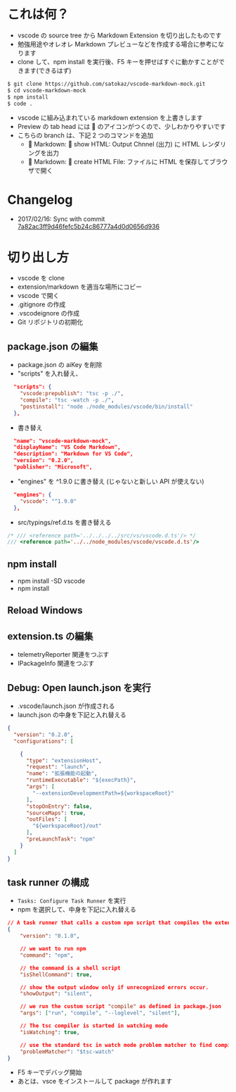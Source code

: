 
# これは何？

- vscode の source tree から Markdown Extension を切り出したものです
- 勉強用途やオレオレ Markdown プレビューなどを作成する場合に参考になります
- clone して、npm install を実行後、F5 キーを押せばすぐに動かすことができます(できるはず)

```bash
$ git clone https://github.com/satokaz/vscode-markdown-mock.git
$ cd vscode-markdown-mock
$ npm install
$ code .
```
- vscode に組み込まれている markdown extension を上書きします
- Preview の tab head には 🌸 のアイコンがつくので、少しわかりやすいです
- こちらの branch は、下記 2 つのコマンドを追加
  - 🌸 Markdown: 🌸 show HTML: Output Chnnel (出力) に HTML レンダリングを出力 
  - 🌸 Markdown: 🌸 create HTML File: ファイルに HTML を保存してブラウザで開く


# Changelog

- 2017/02/16: Sync with commit [7a82ac3ff9d46fefc5b24c86777a4d0d0656d936](https://github.com/Microsoft/vscode/commit/7a82ac3ff9d46fefc5b24c86777a4d0d0656d936)

# 切り出し方

- vscode を clone
- extension/markdown を適当な場所にコピー
- vscode で開く
- .gitignore の作成
- .vscodeignore の作成
- Git リポジトリの初期化


## package.json の編集
- package.json の aiKey を削除
- "scripts" を入れ替え、

```json
  "scripts": {
    "vscode:prepublish": "tsc -p ./",
    "compile": "tsc -watch -p ./",
    "postinstall": "node ./node_modules/vscode/bin/install"
  },
```

- 書き替え

```json
  "name": "vscode-markdown-mock",
  "displayName": "VS Code Markdown",
  "description": "Markdown for VS Code",
  "version": "0.2.0",
  "publisher": "Microsoft",
```


- "engines" を ^1.9.0 に書き替え (じゃないと新しい API が使えない) 

```json
  "engines": {
    "vscode": "^1.9.0"
  },
```

- src/typings/ref.d.ts を書き替える

```ts
/* /// <reference path='../../../../src/vs/vscode.d.ts'/> */
/// <reference path='../../node_modules/vscode/vscode.d.ts'/>
```


## npm install 
- npm install -SD vscode
- npm install


## Reload Windows

## extension.ts の編集

- telemetryReporter 関連をつぶす
- IPackageInfo 関連をつぶす 

## Debug: Open launch.json を実行

- .vscode/launch.json が作成される
- launch.json の中身を下記と入れ替える

```json
{
  "version": "0.2.0",
  "configurations": [

    {
      "type": "extensionHost",
      "request": "launch",
      "name": "拡張機能の起動",
      "runtimeExecutable": "${execPath}",
      "args": [
        "--extensionDevelopmentPath=${workspaceRoot}"
      ],
      "stopOnEntry": false,
      "sourceMaps": true,
      "outFiles": [
        "${workspaceRoot}/out"
      ],
      "preLaunchTask": "npm"
    }
  ]
}
```

## task runner の構成

- `Tasks: Configure Task Runner` を実行
- npm を選択して、中身を下記に入れ替える

```json 
// A task runner that calls a custom npm script that compiles the extension.
{
    "version": "0.1.0",

    // we want to run npm
    "command": "npm",

    // the command is a shell script
    "isShellCommand": true,

    // show the output window only if unrecognized errors occur.
    "showOutput": "silent",

    // we run the custom script "compile" as defined in package.json
    "args": ["run", "compile", "--loglevel", "silent"],

    // The tsc compiler is started in watching mode
    "isWatching": true,

    // use the standard tsc in watch mode problem matcher to find compile problems in the output.
    "problemMatcher": "$tsc-watch"
}
```

- F5 キーでデバッグ開始
- あとは、vsce をインストールして package が作れます

